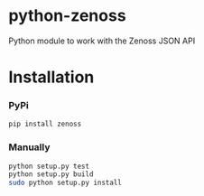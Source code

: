python-zenoss
=============

Python module to work with the Zenoss JSON API


Installation
=============

### PyPi
```bash
pip install zenoss
```

### Manually

```bash
python setup.py test
python setup.py build
sudo python setup.py install
```


